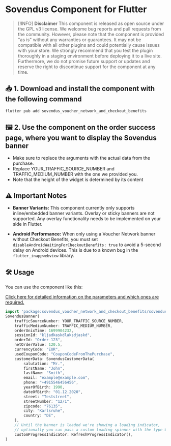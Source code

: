 # Sovendus Component for Flutter

> [!INFO]
> **Disclaimer**
> This component is released as open source under the GPL v3 license. We welcome bug reports and pull requests from the community. However, please note that the component is provided "as is" without any warranties or guarantees. It may not be compatible with all other plugins and could potentially cause issues with your store. We strongly recommend that you test the plugin thoroughly in a staging environment before deploying it to a live site. Furthermore, we do not promise future support or updates and reserve the right to discontinue support for the component at any time.

## 📥 1. Download and install the component with the following command

   ```bash
   flutter pub add sovendus_voucher_network_and_checkout_benefits
   ```

## 🖼️ 2. Use the component on the order success page, where you want to display the Sovendus banner

- Make sure to replace the arguments with the actual data from the purchase.
- Replace YOUR_TRAFFIC_SOURCE_NUMBER and TRAFFIC_MEDIUM_NUMBER with the one we provided you.
- Note that the height of the widget is determined by its content

## ⚠️ Important Notes

- **Banner Variants:** This component currently only supports inline/embedded banner variants. Overlay or sticky banners are not supported. Any overlay functionality needs to be implemented on your side in Flutter.

- **Android Performance:** When only using a Voucher Network banner without Checkout Benefits, you must set `disableAndroidWaitingForCheckoutBenefits: true` to avoid a 5-second delay on Android devices. This is due to a known bug in the `flutter_inappwebview` library.

## 🛠️ Usage

You can use the component like this:

[Click here for detailed information on the parameters and which ones are required.](https://developer-hub.sovendus.com/Voucher-Network-Checkout-Benefits/Parameter)

   ```dart
   import 'package:sovendus_voucher_network_and_checkout_benefits/sovendus_voucher_network_and_checkout_benefits.dart';
   SovendusBanner(
       trafficSourceNumber: YOUR_TRAFFIC_SOURCE_NUMBER,
       trafficMediumNumber: TRAFFIC_MEDIUM_NUMBER,
       orderUnixTime: 1699904232,
       sessionId: "kljadkaskdlaksdjaskd",
       orderId: "Order-123",
       netOrderValue: 120.5,
       currencyCode: "EUR",
       usedCouponCode: "CouponCodeFromThePurchase",
       customerData: SovendusCustomerData(
           salutation: "Mr.",
           firstName: "John",
           lastName: "Smith",
           email: "example@example.com",
           phone: "+4915546456456",
           yearOfBirth: 1990,
           dateOfBirth: "01.12.2020",
           street: "Teststreet",
           streetNumber: "12/1",
           zipcode: "76135",
           city: "Karlsruhe",
           country: "DE",
       ),
       // Until the banner is loaded we're showing a loading indicator,
       // optionally you can pass a custom loading spinner with the type Widget
       customProgressIndicator: RefreshProgressIndicator(),
   )
   ```
